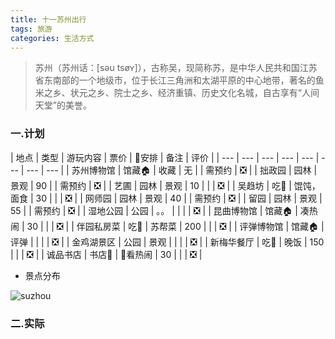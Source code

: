 ```yaml
---
title: 十一苏州出行
tags: 旅游
categories: 生活方式
---
```

> 苏州（苏州话：[səu tsøʏ]），古称吴，现简称苏，是中华人民共和国江苏省东南部的一个地级市，位于长江三角洲和太湖平原的中心地带，著名的鱼米之乡、状元之乡、院士之乡、经济重镇、历史文化名城，自古享有“人间天堂”的美誉。
<!--more-->
### 一.计划
| 地点 | 类型 | 游玩内容 | 票价 | 📅安排 | 备注 | 评价 |
| --- | --- | --- | --- | --- | --- | --- | --- |
| 苏州博物馆 | 馆藏🏠 | 收藏 | 无 |  | 需预约 | ❎ |
| 拙政园 | 园林 | 景观 | 90 |  | 需预约 | ❎ |
| 艺圃 | 园林 | 景观 | 10 |  |  | ❎ |
| 吴趋坊 | 吃🍚 |  馄饨，面食 | 30 |  |  | ❎ |
| 网师园 | 园林 | 景观 | 40 |  | 需预约 | ❎ |
| 留园 | 园林 | 景观 | 55 |  | 需预约 | ❎ |
| 湿地公园 | 公园 | 。。 |  |  |  | ❎ |
| 昆曲博物馆 | 馆藏🏠 | 凑热闹 | 30 |  |  | ❎ |
| 伴园私房菜 | 吃🍚 | 苏帮菜 | 200 |  |  | ❎ |
| 评弹博物馆 | 馆藏🏠 | 评弹 |  |  |  | ❎ |
| 金鸡湖景区 | 公园 | 景观 |  |  |  | ❎ |
| 新梅华餐厅 | 吃🍚 | 晚饭 | 150 |  |  | ❎ |
| 诚品书店 | 书店📖 | 👀看热闹 | 30 |  |  | ❎ |

* 景点分布

![suzhou](/images/suzhou.png)


### 二.实际